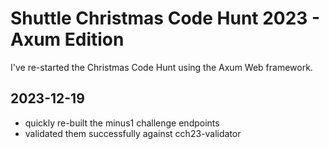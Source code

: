 # Shuttle Christmas Code Hunt 2023 - Axum Edition

I've re-started the Christmas Code Hunt using the Axum Web framework.

## 2023-12-19
- quickly re-built the minus1 challenge endpoints
- validated them successfully against cch23-validator